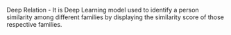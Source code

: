 Deep Relation - It is Deep Learning model used to identify a person similarity among different families by displaying the similarity score of those respective families.
